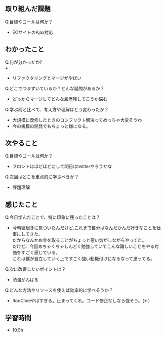 ## 取り組んだ課題
Q.目標やゴールは何か？  
+ ECサイトのAjax対応


## わかったこと
Q.何が分かったか?  
+ 
+ リファクタリングとマージがやばい


Q.どこでつまずいているか？どんな疑問があるか？
+ どっからマージしてどんな履歴残してこうか悩む


Q.学ぶ前と比べて、考え方や理解はどう変わったか？
+ 大規模に改修したときのコンフリクト解決ってめっちゃ大変そうわ
+ 今の規模の開発でもちょっと嫌になる。


## 次やること
Q.目標やゴールは何か？  
+ フロントはほどほどにして明日はtwitterやろうかな


Q.次回はどこを重点的に学ぶべきか？  
+ 課題理解


## 感じたこと
Q.今日学んだことで、特に印象に残ったことは？  
+ 今朝寝起きに気づいたんだけど,これまで自分はなんだかんだ好きなことを仕事にしてきた。  
だからなんかお金を取ることがちょっと悪い気がしながらやってた。  
だけど、今回めちゃくちゃしんどく勉強していてこんな難しいことをやる対価をすごく感じている。  
これは僕が自立していく上ですごく強い動機付けになるなって思ってる。


Q.次に改善したいポイントは？  
+ 勉強がんばる


Q.どんな方法やリソースを使えば効率的に学べそうか？
+ RooClineやばすぎる。止まってくれ。コード修正なしなら強そう。(←)


## 学習時間
+ 10.5h
